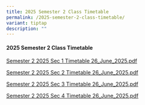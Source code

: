 ```yaml
---
title: 2025 Semester 2 Class Timetable
permalink: /2025-semester-2-class-timetable/
variant: tiptap
description: ""
---
```

<h4>2025 Semester 2 Class Timetable</h4>
<p><a href="/files/Latest Updates/2025S2S126_Jun.pdf" rel="noopener nofollow" target="_blank">Semester 2 2025 Sec 1 Timetable 26_June_2025.pdf</a>
</p>
<p><a href="/files/Latest Updates/2025S2S426_Jun.pdf" rel="noopener nofollow" target="_blank">Semester 2 2025 Sec 2 Timetable 26_June_2025.pdf</a>
</p>
<p><a href="/files/Latest Updates/2025S2S326_Jun.pdf" rel="noopener nofollow" target="_blank">Semester 2 2025 Sec 3 Timetable 26_June_2025.pdf</a>
</p>
<p><a href="/files/Latest Updates/2025S2S426_Jun.pdf" rel="noopener nofollow" target="_blank">Semester 2 2025 Sec 4 Timetable 26_June_2025.pdf</a>
</p>